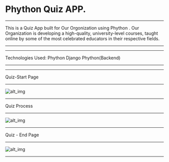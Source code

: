 # Phython Quiz APP.

-------------------
This is a Quiz App built for Our Orgonization using Phython . Our Organization is developing a high-quality, university-level courses, taught online by some of the most celebrated educators in their respective fields.

-------------------

-------------------
Technologies Used:
Phython Django
Phython(Backend)

-------------------

-------------------
Quiz-Start Page

-------------
![alt_img](https://i.imgur.com/6AHYFbE.png)

-------------
Quiz Process

-------------
![alt_img](https://i.imgur.com/EMwykGP.png)

-------------
Quiz - End Page

-------------
![alt_img](https://i.imgur.com/6DYNxKb.png)

-------------
